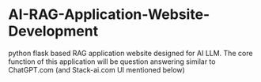 # AI-RAG-Application-Website-Development
python flask based RAG application website designed for AI LLM. The core function of this application will be question answering similar to ChatGPT.com (and Stack-ai.com UI mentioned below)
